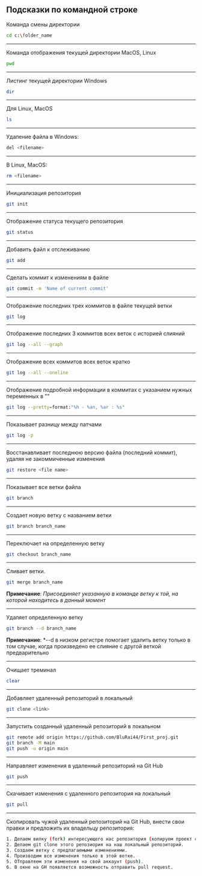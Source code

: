 ## Подсказки по командной строке

Команда смены директории
```sh
cd c:\folder_name
```
___
Команда отображения текущей директории MacOS, Linux

```sh
pwd
```
___
Листинг текущей директории Windows
```sh
dir
```
___
Для Linux, MacOS
```sh
ls
```
___
Удаление файла в Windows:
```sh
del <filename>
```
___
В Linux, MacOS:
```sh
rm <filename>
```
___
Инициализация репозитория
```sh
git init
```
___
Отображение статуса текущего репозитория
```sh
git status
```
___
Добавить файл к отслеживанию
```sh
git add
```
___
Сделать коммит к изменениям в файле
```sh
git commit -m 'Name of current commit'
```
___
Отображение последних трех коммитов в файле текущей ветки
```sh
git log
```
___
Отображение последних 3 коммитов всех веток c историей слияний
```sh
git log --all --graph
```
___
Отображение всех коммитов всех веток кратко
```sh
git log --all --oneline
```
___
Отображение подробной информации в коммитах с указанием нужных переменных в ""
```sh
git log --pretty=format:"%h - %an, %ar : %s"
```
___
Показывает разницу между патчами
```sh
git log -p
```
___
Восстанавливает последнюю версию файла (последний коммит), удаляя не закоммиченные изменения
```sh
git restore <file name>
```
___
Показывает все ветки файла
```sh
git branch
```
___
Создает новую ветку с названием ветки
```sh
git branch branch_name
```
___
Переключает на определенную ветку
```sh
git checkout branch_name
```
___
Сливает ветки. 
```sh
git merge branch_name
```

__Примечание__: *Присоединяет указанную в команде ветку к той, на которой находитесь в данный момент*

***

Удаляет определенную ветку
```sh
git branch --d branch_name
```

__Примечание__: *--d в низком регистре помогает удалить ветку только в том случае, когда произведено ее слияние с другой веткой предварительно

___

Очищает треминал
```sh
clear
```
___

Добавляет удаленный репозиторий в локальный
```sh
git clone <link>
```
___
Запустить созданный удаленный репозиторий в локальном
```sh
git remote add origin https://github.com/BluRai44/First_proj.git
git branch -M main
git push -u origin main
```
___

Направляет изменения в удаленный репозиторий на Git Hub
```sh
git push
```
___

Скачивает изменения с удаленного репозитория на локальный
```sh
git pull
```
___

Скопировать чужой  удаленный репозиторий на Git Hub, внести свои правки и предложить их владельцу репозитория:
```sh
1. Делаем вилку (fork) интересующего нас репозитория (копируем проект себе на аккаунт на GH).
2. Делаем git clone этого репозиория на наш локальный репозиторий.
3. Создаем ветку с предлагаемыми изменениями.
4. Производим все изменения только в этой ветке.
5. ОТправляем эти изменения на свой аккаунт (push).
6. В окне на GH появляется возможность отправить pull request.
```